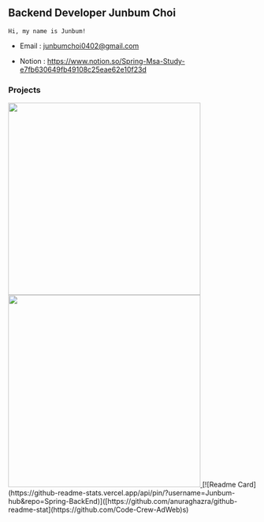 


## Backend Developer Junbum Choi

    Hi, my name is Junbum!

- Email : junbumchoi0402@gmail.com

- Notion : https://www.notion.so/Spring-Msa-Study-e7fb630649fb49108c25eae62e10f23d



### Projects

<a href="https://github.com/Junbum-hub/ProPlat">
    <img align="" width=390 src="https://github-readme-stats.vercel.app/api/pin/?username=Junbum-hub&repo=ProPlat&theme=gruvbox">

<a href="https://github.com/Code-Crew-AdWeb">
    <img align="" width=390 src="https://github-readme-stats.vercel.app/api/pin/?username=Junbum-hub&repo=Code-Crew-AdWeb/Spring-BackEnd&theme=gruvbox">
    
</a>
[![Readme Card](https://github-readme-stats.vercel.app/api/pin/?username=Junbum-hub&repo=Spring-BackEnd)]([https://github.com/anuraghazra/github-readme-stat](https://github.com/Code-Crew-AdWeb)s)


<br>
<br>

